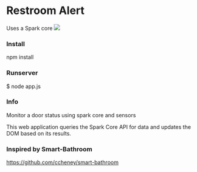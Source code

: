 Restroom Alert
==============

Uses a Spark core
![](https://www.adafruit.com/images/1200x900/2127-00.jpg)

### Install
npm install

### Runserver

$ node app.js

### Info

Monitor a door status using spark core and sensors

This web application queries the Spark Core API for data and updates the DOM based on its results.

### Inspired by Smart-Bathroom

https://github.com/ccheney/smart-bathroom
